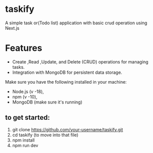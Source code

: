 # taskify

A simple task or(Todo list) application with basic crud operation using Next.js

# Features

- Create ,Read ,Update, and Delete (CRUD) operations for managing tasks.
- Integration with MongoDB for persistent data storage.


Make sure you have the following installed in your machine:
- Node.js (v -18),
- npm (v -10),
- MongoDB (make sure it's running)

## to get started:

1. git clone  https://github.com/your-username/taskify.git
2. cd taskify (to move into that file)
3. npm install 
4. npm run dev